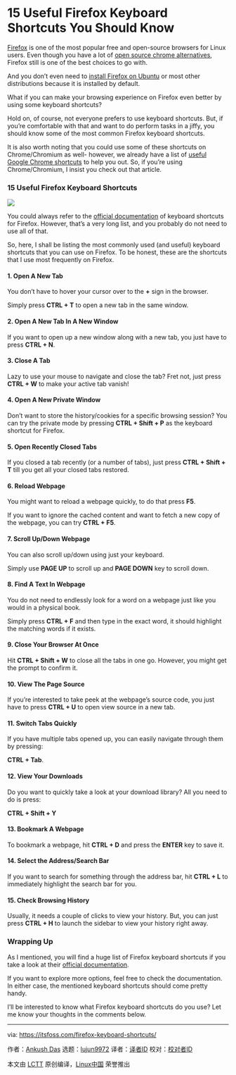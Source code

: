 [#]: collector: (lujun9972)
[#]: translator: ( )
[#]: reviewer: ( )
[#]: publisher: ( )
[#]: url: ( )
[#]: subject: (15 Useful Firefox Keyboard Shortcuts You Should Know)
[#]: via: (https://itsfoss.com/firefox-keyboard-shortcuts/)
[#]: author: (Ankush Das https://itsfoss.com/author/ankush/)

15 Useful Firefox Keyboard Shortcuts You Should Know
======

[Firefox][1] is one of the most popular free and open-source browsers for Linux users. Even though you have a lot of [open source chrome alternatives][2], Firefox still is one of the best choices to go with.

And you don’t even need to [install Firefox on Ubuntu][3] or most other distributions because it is installed by default.

What if you can make your browsing experience on Firefox even better by using some keyboard shortcuts?

Hold on, of course, not everyone prefers to use keyboard shortcuts. But, if you’re comfortable with that and want to do perform tasks in a jiffy, you should know some of the most common Firefox keyboard shortcuts.

It is also worth noting that you could use some of these shortcuts on Chrome/Chromium as well- however, we already have a list of [useful Google Chrome shortcuts][4] to help you out. So, if you’re using Chrome/Chromium, I insist you check out that article.

### 15 Useful Firefox Keyboard Shortcuts

![][5]

You could always refer to the [official documentation][6] of keyboard shortcuts for Firefox. However, that’s a very long list, and you probably do not need to use all of that.

So, here, I shall be listing the most commonly used (and useful) keyboard shortcuts that you can use on Firefox. To be honest, these are the shortcuts that I use most frequently on Firefox.

#### 1\. Open A New Tab

You don’t have to hover your cursor over to the **+** sign in the browser.

Simply press **CTRL + T** to open a new tab in the same window.

#### 2\. Open A New Tab In A New Window

If you want to open up a new window along with a new tab, you just have to press **CTRL + N**.

#### 3\. Close A Tab

Lazy to use your mouse to navigate and close the tab? Fret not, just press **CTRL + W** to make your active tab vanish!

#### 4\. Open A New Private Window

Don’t want to store the history/cookies for a specific browsing session? You can try the private mode by pressing **CTRL + Shift + P** as the keyboard shortcut for Firefox.

#### 5\. Open Recently Closed Tabs

If you closed a tab recently (or a number of tabs), just press **CTRL + Shift + T** till you get all your closed tabs restored.

#### 6\. Reload Webpage

You might want to reload a webpage quickly, to do that press **F5**.

If you want to ignore the cached content and want to fetch a new copy of the webpage, you can try **CTRL + F5**.

#### 7\. Scroll Up/Down Webpage

You can also scroll up/down using just your keyboard.

Simply use **PAGE UP** to scroll up and **PAGE DOWN** key to scroll down.

#### 8\. Find A Text In Webpage

You do not need to endlessly look for a word on a webpage just like you would in a physical book.

Simply press **CTRL + F** and then type in the exact word, it should highlight the matching words if it exists.

#### 9\. Close Your Browser At Once

Hit **CTRL + Shift + W** to close all the tabs in one go. However, you might get the prompt to confirm it.

#### 10\. View The Page Source

If you’re interested to take peek at the webpage’s source code, you just have to press **CTRL + U** to open view source in a new tab.

#### 11\. Switch Tabs Quickly

If you have multiple tabs opened up, you can easily navigate through them by pressing:

**CTRL + Tab**.

#### 12\. View Your Downloads

Do you want to quickly take a look at your download library? All you need to do is press:

**CTRL + Shift + Y**

#### 13\. Bookmark A Webpage

To bookmark a webpage, hit **CTRL + D** and press the **ENTER** key to save it.

#### 14\. Select the Address/Search Bar

If you want to search for something through the address bar, hit **CTRL + L** to immediately highlight the search bar for you.

#### 15\. Check Browsing History

Usually, it needs a couple of clicks to view your history. But, you can just press **CTRL + H** to launch the sidebar to view your history right away.

### Wrapping Up

As I mentioned, you will find a huge list of Firefox keyboard shortcuts if you take a look at their [official documentation][6].

If you want to explore more options, feel free to check the documentation. In either case, the mentioned keyboard shortcuts should come pretty handy.

I’ll be interested to know what Firefox keyboard shortcuts do you use? Let me know your thoughts in the comments below.

--------------------------------------------------------------------------------

via: https://itsfoss.com/firefox-keyboard-shortcuts/

作者：[Ankush Das][a]
选题：[lujun9972][b]
译者：[译者ID](https://github.com/译者ID)
校对：[校对者ID](https://github.com/校对者ID)

本文由 [LCTT](https://github.com/LCTT/TranslateProject) 原创编译，[Linux中国](https://linux.cn/) 荣誉推出

[a]: https://itsfoss.com/author/ankush/
[b]: https://github.com/lujun9972
[1]: https://www.mozilla.org/en-US/firefox/
[2]: https://itsfoss.com/open-source-browsers-linux/
[3]: https://itsfoss.com/firefox-quantum-ubuntu/
[4]: https://itsfoss.com/google-chrome-shortcuts/
[5]: https://i1.wp.com/itsfoss.com/wp-content/uploads/2019/12/Firefox_Keyboard_Shortcuts.jpg?ssl=1
[6]: https://developer.mozilla.org/en-US/docs/Tools/Keyboard_shortcuts
